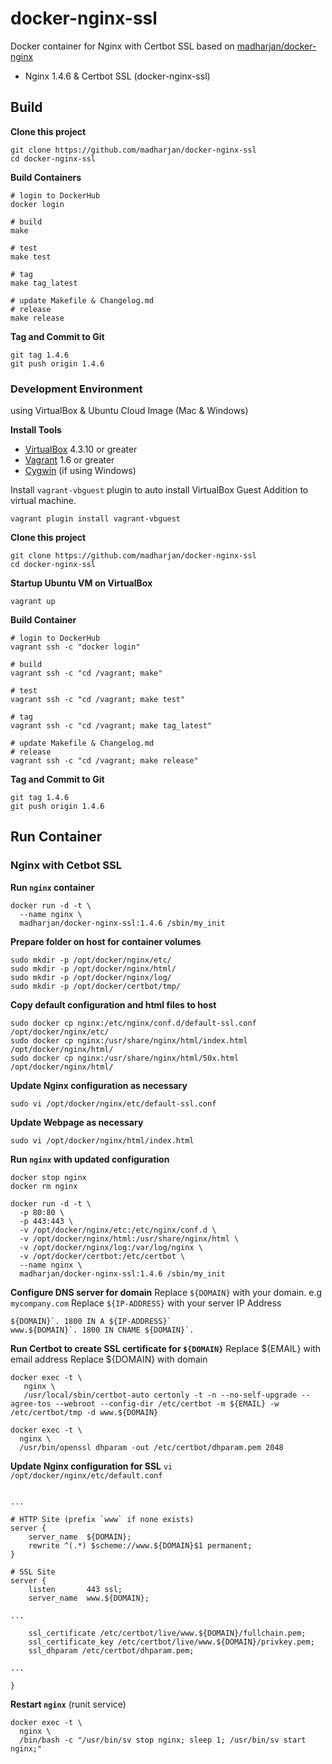 # docker-nginx-ssl
Docker container for Nginx with Certbot SSL based on [madharjan/docker-nginx](https://github.com/madharjan/docker-nginx/)

* Nginx 1.4.6 & Certbot SSL (docker-nginx-ssl)

## Build

**Clone this project**
```
git clone https://github.com/madharjan/docker-nginx-ssl
cd docker-nginx-ssl
```

**Build Containers**
```
# login to DockerHub
docker login

# build
make

# test
make test

# tag
make tag_latest

# update Makefile & Changelog.md
# release
make release
```

**Tag and Commit to Git**
```
git tag 1.4.6
git push origin 1.4.6
```

### Development Environment
using VirtualBox & Ubuntu Cloud Image (Mac & Windows)

**Install Tools**

* [VirtualBox][virtualbox] 4.3.10 or greater
* [Vagrant][vagrant] 1.6 or greater
* [Cygwin][cygwin] (if using Windows)

Install `vagrant-vbguest` plugin to auto install VirtualBox Guest Addition to virtual machine.
```
vagrant plugin install vagrant-vbguest
```

[virtualbox]: https://www.virtualbox.org/
[vagrant]: https://www.vagrantup.com/downloads.html
[cygwin]: https://cygwin.com/install.html

**Clone this project**

```
git clone https://github.com/madharjan/docker-nginx-ssl
cd docker-nginx-ssl
```

**Startup Ubuntu VM on VirtualBox**

```
vagrant up
```

**Build Container**

```
# login to DockerHub
vagrant ssh -c "docker login"  

# build
vagrant ssh -c "cd /vagrant; make"

# test
vagrant ssh -c "cd /vagrant; make test"

# tag
vagrant ssh -c "cd /vagrant; make tag_latest"

# update Makefile & Changelog.md
# release
vagrant ssh -c "cd /vagrant; make release"
```

**Tag and Commit to Git**
```
git tag 1.4.6
git push origin 1.4.6
```

## Run Container

### Nginx with Cetbot SSL

**Run `nginx` container**
```
docker run -d -t \
  --name nginx \
  madharjan/docker-nginx-ssl:1.4.6 /sbin/my_init
```

**Prepare folder on host for container volumes**
```
sudo mkdir -p /opt/docker/nginx/etc/
sudo mkdir -p /opt/docker/nginx/html/
sudo mkdir -p /opt/docker/nginx/log/
sudo mkdir -p /opt/docker/certbot/tmp/
```

**Copy default configuration and html files to host**
```
sudo docker cp nginx:/etc/nginx/conf.d/default-ssl.conf /opt/docker/nginx/etc/
sudo docker cp nginx:/usr/share/nginx/html/index.html /opt/docker/nginx/html/
sudo docker cp nginx:/usr/share/nginx/html/50x.html /opt/docker/nginx/html/
```

**Update Nginx configuration as necessary**
```
sudo vi /opt/docker/nginx/etc/default-ssl.conf
```
**Update Webpage as necessary**
```
sudo vi /opt/docker/nginx/html/index.html
```

**Run `nginx` with updated configuration**
```
docker stop nginx
docker rm nginx

docker run -d -t \
  -p 80:80 \
  -p 443:443 \
  -v /opt/docker/nginx/etc:/etc/nginx/conf.d \
  -v /opt/docker/nginx/html:/usr/share/nginx/html \
  -v /opt/docker/nginx/log:/var/log/nginx \
  -v /opt/docker/certbot:/etc/certbot \
  --name nginx \
  madharjan/docker-nginx-ssl:1.4.6 /sbin/my_init
```

**Configure DNS server for domain**
Replace `${DOMAIN}` with your domain. e.g `mycompany.com`
Replace `${IP-ADDRESS}` with your server IP Address
```
${DOMAIN}`. 1800 IN A ${IP-ADDRESS}`
www.${DOMAIN}`. 1800 IN CNAME ${DOMAIN}`.
```

**Run Certbot to create SSL certificate for `${DOMAIN}`**
Replace ${EMAIL} with email address
Replace ${DOMAIN} with domain
```
docker exec -t \
   nginx \
   /usr/local/sbin/certbot-auto certonly -t -n --no-self-upgrade --agree-tos --webroot --config-dir /etc/certbot -m ${EMAIL} -w /etc/certbot/tmp -d www.${DOMAIN}

docker exec -t \
  nginx \
  /usr/bin/openssl dhparam -out /etc/certbot/dhparam.pem 2048
```

**Update Nginx configuration for SSL**
`vi /opt/docker/nginx/etc/default.conf`
```

...

# HTTP Site (prefix `www` if none exists)
server {
    server_name  ${DOMAIN};
    rewrite ^(.*) $scheme://www.${DOMAIN}$1 permanent;
}

# SSL Site
server {
    listen       443 ssl;
    server_name  www.${DOMAIN};

...

    ssl_certificate /etc/certbot/live/www.${DOMAIN}/fullchain.pem;
    ssl_certificate_key /etc/certbot/live/www.${DOMAIN}/privkey.pem;
    ssl_dhparam /etc/certbot/dhparam.pem;

...

}
```

**Restart `nginx`** (runit service)
```
docker exec -t \
  nginx \
  /bin/bash -c "/usr/bin/sv stop nginx; sleep 1; /usr/bin/sv start nginx;"
```
